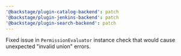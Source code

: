 ```yaml
---
'@backstage/plugin-catalog-backend': patch
'@backstage/plugin-jenkins-backend': patch
'@backstage/plugin-search-backend': patch
---
```


Fixed issue in `PermissionEvaluator` instance check that would cause unexpected "invalid union" errors.
